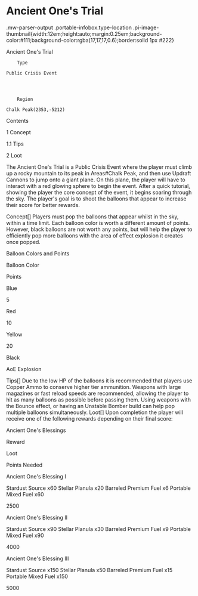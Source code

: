 # Ancient One's Trial

.mw-parser-output .portable-infobox.type-location .pi-image-thumbnail{width:12em;height:auto;margin:0.25em;background-color:#111;background-color:rgba(17,17,17,0.6);border:solid 1px #222}

Ancient One&#39;s Trial


	
		
		
	
	


	

	
		Type
	
	Public Crisis Event



	
		Region
	
	Chalk Peak(2353,-5212)




Contents

1 Concept

1.1 Tips


2 Loot



The Ancient One&#39;s Trial is a Public Crisis Event where the player must climb up a rocky mountain to its peak in Areas#Chalk Peak, and then use Updraft Cannons to jump onto a giant plane. On this plane, the player will have to interact with a red glowing sphere to begin the event. After a quick tutorial, showing the player the core concept of the event, it begins soaring through the sky. The player's goal is to shoot the balloons that appear to increase their score for better rewards.

Concept[]
Players must pop the balloons that appear whilst in the sky, within a time limit. Each balloon color is worth a different amount of points. However, black balloons are not worth any points, but will help the player to efficiently pop more balloons with the area of effect explosion it creates once popped.


Balloon Colors and Points


Balloon Color

Points


Blue

5


Red

10


Yellow

20


Black

AoE Explosion

Tips[]
Due to the low HP of the balloons it is recommended that players use Copper Ammo to conserve higher tier ammunition.
Weapons with large magazines or fast reload speeds are recommended, allowing the player to hit as many balloons as possible before passing them.
Using weapons with the Bounce effect, or having an Unstable Bomber build can help pop multiple balloons simultaneously.
Loot[]
Upon completion the player will receive one of the following rewards depending on their final score:


Ancient One's Blessings


Reward

Loot

Points Needed


Ancient One's Blessing I


Stardust Source x60
Stellar Planula x20
Barreled Premium Fuel x6
Portable Mixed Fuel x60

2500


Ancient One's Blessing II


Stardust Source x90
Stellar Planula x30
Barreled Premium Fuel x9
Portable Mixed Fuel x90

4000


Ancient One's Blessing III


Stardust Source x150
Stellar Planula x50
Barreled Premium Fuel x15
Portable Mixed Fuel x150

5000
